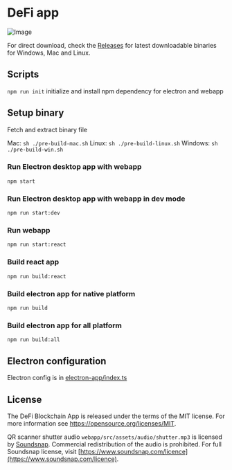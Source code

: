 # DeFi app

![Image](https://i.imgur.com/F7tpKU5.png)

For direct download, check the [Releases](https://github.com/DeFiCh/app/releases) for latest downloadable binaries for Windows, Mac and Linux.

## Scripts

`npm run init` initialize and install npm dependency for electron and webapp

## Setup binary

Fetch and extract binary file

Mac: `sh ./pre-build-mac.sh`
Linux: `sh ./pre-build-linux.sh`
Windows: `sh ./pre-build-win.sh`

### Run Electron desktop app with webapp

`npm start`

### Run Electron desktop app with webapp in dev mode

`npm run start:dev`

### Run webapp

`npm run start:react`

### Build react app

`npm run build:react`

### Build electron app for native platform

`npm run build`

### Build electron app for all platform

`npm run build:all`

## Electron configuration

Electron config is in [electron-app/index.ts](electron-app/index.ts)

## License

The DeFi Blockchain App is released under the terms of the MIT license. For more
information see https://opensource.org/licenses/MIT.

QR scanner shutter audio `webapp/src/assets/audio/shutter.mp3` is licensed by [Soundsnap](https://www.soundsnap.com). Commercial redistribution of the audio is prohibited. For full Soundsnap license, visit [https://www.soundsnap.com/licence](https://www.soundsnap.com/licence).
